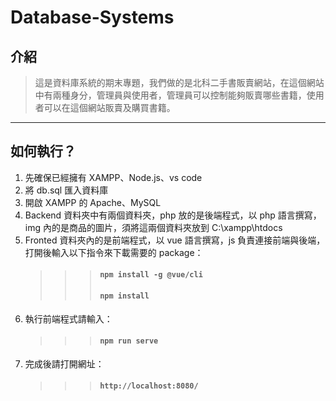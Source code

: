 # Database-Systems

## 介紹

> 這是資料庫系統的期末專題，我們做的是北科二手書販賣網站，在這個網站中有兩種身分，管理員與使用者，管理員可以控制能夠販賣哪些書籍，使用者可以在這個網站販賣及購買書籍。

---

## 如何執行？

1. 先確保已經擁有 XAMPP、Node.js、vs code
2. 將 db.sql 匯入資料庫
3. 開啟 XAMPP 的 Apache、MySQL
4. Backend 資料夾中有兩個資料夾，php 放的是後端程式，以 php 語言撰寫，img 內的是商品的圖片，須將這兩個資料夾放到 C:\\xampp\\htdocs
5. Fronted 資料夾內的是前端程式，以 vue 語言撰寫，js 負責連接前端與後端，打開後輸入以下指令來下載需要的 package：
   > > > #### `npm install -g @vue/cli`
   > > >
   > > > #### `npm install`
6. 執行前端程式請輸入：
   > > > #### `npm run serve`
7. 完成後請打開網址：
   > > > #### `http://localhost:8080/`
